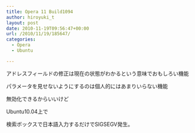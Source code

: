 ```yaml
---
title: Opera 11 Build1094
author: hiroyuki_t
layout: post
date: 2010-11-19T09:56:47+00:00
url: /2010/11/19/185647/
categories:
  - Opera
  - Ubuntu

---
```

<div class="section">
  <p>
    アドレスフィールドの修正は現在の状態がわかるという意味でおもしろい機能
  </p>
  
  <p>
    パラメータを見せないようにするのは個人的にはあまりいらない機能
  </p>
  
  <p>
    無効化できるからいいけど
  </p>
  
  <p>
  </p>
  
  <p>
    Ubuntu10.04上で
  </p>
  
  <p>
    検索ボックスで日本語入力するだけでSIGSEGV発生。
  </p>
</div>